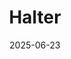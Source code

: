 ---  
layout: startup_page  
title: "Halter"  
id: "halterhq.com"  
permalink: "/halterhalterhq.com06232025/"  
website: "https://www.halterhq.com/"  
funding_round: "Series D"  
funding_amount: "$100M"  
investors: "BOND, NewView, Bessemer Venture Partners, DCVC, Blackbird, Icehouse Ventures, Promus Ventures"  
about: "Halter is a technology company that increases productivity on cattle ranches using virtual fencing and animal management systems. The company provides smart collars for cows, towers for connectivity, and an app that allows ranchers to manage their cattle and pasture remotely. Halter's system allows ranchers to virtually fence, move, and monitor their cattle, leading to increased productivity and improved soil health."  
markets: "AgTech, Agriculture, Hardware, Manufacturing, Software"  
hq: "Auckland, New Zealand"  
founded_year: "2016"  
linkedin: "https://nz.linkedin.com/company/halter-limited"  
twitter: "https://twitter.com/halterHQ"  
instagram: ""  
facebook: "https://www.facebook.com/halterHQ/"  
crunchbase: "https://www.crunchbase.com/organization/halter"  
pitchbook: "https://pitchbook.com/profiles/company/222541-12"  

date_display: "23-Jun-2025"  
date: "2025-06-23"

# SEO Optimization  
meta_title: "Halter - Series D Funding ($100M)"  
meta_description: "Halter, Halter is a technology company that increases productivity on cattle ranches using virtual fencing and animal management systems. The company provides..."  
meta_keywords: "Halter, AgTech, Agriculture, Hardware, Manufacturing, Software, Series D funding"  
canonical_url: "https://startup.projectstartups.com/halterhalterhq.com06232025/"  
---